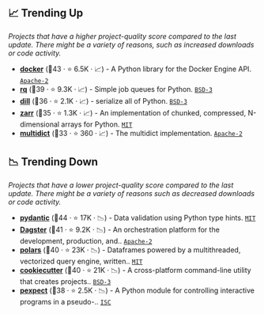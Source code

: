 ## 📈 Trending Up

_Projects that have a higher project-quality score compared to the last update. There might be a variety of reasons, such as increased downloads or code activity._

- <b><a href="https://github.com/docker/docker-py">docker</a></b> (🥈43 ·  ⭐ 6.5K · 📈) - A Python library for the Docker Engine API. <code><a href="http://bit.ly/3nYMfla">Apache-2</a></code>
- <b><a href="https://github.com/rq/rq">rq</a></b> (🥈39 ·  ⭐ 9.3K · 📈) - Simple job queues for Python. <code><a href="http://bit.ly/3aKzpTv">BSD-3</a></code>
- <b><a href="https://github.com/uqfoundation/dill">dill</a></b> (🥈36 ·  ⭐ 2.1K · 📈) - serialize all of Python. <code><a href="http://bit.ly/3aKzpTv">BSD-3</a></code>
- <b><a href="https://github.com/zarr-developers/zarr-python">zarr</a></b> (🥈35 ·  ⭐ 1.3K · 📈) - An implementation of chunked, compressed, N-dimensional arrays for Python. <code><a href="http://bit.ly/34MBwT8">MIT</a></code>
- <b><a href="https://github.com/aio-libs/multidict">multidict</a></b> (🥈33 ·  ⭐ 360 · 📈) - The multidict implementation. <code><a href="http://bit.ly/3nYMfla">Apache-2</a></code>

## 📉 Trending Down

_Projects that have a lower project-quality score compared to the last update. There might be a variety of reasons such as decreased downloads or code activity._

- <b><a href="https://github.com/pydantic/pydantic">pydantic</a></b> (🥇44 ·  ⭐ 17K · 📉) - Data validation using Python type hints. <code><a href="http://bit.ly/34MBwT8">MIT</a></code>
- <b><a href="https://github.com/dagster-io/dagster">Dagster</a></b> (🥇41 ·  ⭐ 9.2K · 📉) - An orchestration platform for the development, production, and.. <code><a href="http://bit.ly/3nYMfla">Apache-2</a></code>
- <b><a href="https://github.com/pola-rs/polars">polars</a></b> (🥈40 ·  ⭐ 23K · 📉) - Dataframes powered by a multithreaded, vectorized query engine, written.. <code><a href="http://bit.ly/34MBwT8">MIT</a></code>
- <b><a href="https://github.com/cookiecutter/cookiecutter">cookiecutter</a></b> (🥇40 ·  ⭐ 21K · 📉) - A cross-platform command-line utility that creates projects.. <code><a href="http://bit.ly/3aKzpTv">BSD-3</a></code>
- <b><a href="https://github.com/pexpect/pexpect">pexpect</a></b> (🥇38 ·  ⭐ 2.5K · 📉) - A Python module for controlling interactive programs in a pseudo-.. <code><a href="http://bit.ly/3hkKRql">ISC</a></code>

